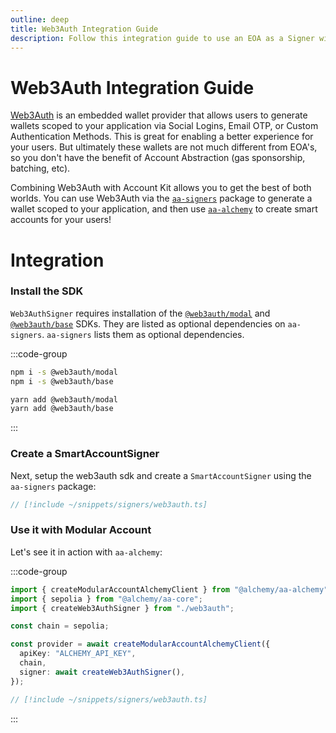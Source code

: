 ```yaml
---
outline: deep
title: Web3Auth Integration Guide
description: Follow this integration guide to use an EOA as a Signer with Account Kit, a vertically integrated stack for building apps that support ERC-4337 and ERC-6900.
---
```


# Web3Auth Integration Guide

[Web3Auth](https://web3auth.io/) is an embedded wallet provider that allows users to generate wallets scoped to your application via Social Logins, Email OTP, or Custom Authentication Methods. This is great for enabling a better experience for your users. But ultimately these wallets are not much different from EOA's, so you don't have the benefit of Account Abstraction (gas sponsorship, batching, etc).

Combining Web3Auth with Account Kit allows you to get the best of both worlds. You can use Web3Auth via the [`aa-signers`](/packages/aa-signers/) package to generate a wallet scoped to your application, and then use [`aa-alchemy`](/packages/aa-alchemy/) to create smart accounts for your users!

# Integration

### Install the SDK

`Web3AuthSigner` requires installation of the [`@web3auth/modal`](https://github.com/Web3Auth/web3auth-web/tree/master/packages/modal) and [`@web3auth/base`](https://github.com/Web3Auth/web3auth-web/tree/master/packages/base) SDKs. They are listed as optional dependencies on `aa-signers`. `aa-signers` lists them as optional dependencies.

:::code-group

```bash [npm]
npm i -s @web3auth/modal
npm i -s @web3auth/base
```

```bash [yarn]
yarn add @web3auth/modal
yarn add @web3auth/base
```

:::

### Create a SmartAccountSigner

Next, setup the web3auth sdk and create a `SmartAccountSigner` using the `aa-signers` package:

```ts [web3auth.ts]
// [!include ~/snippets/signers/web3auth.ts]
```

### Use it with Modular Account

Let's see it in action with `aa-alchemy`:

:::code-group

```ts [example.ts]
import { createModularAccountAlchemyClient } from "@alchemy/aa-alchemy";
import { sepolia } from "@alchemy/aa-core";
import { createWeb3AuthSigner } from "./web3auth";

const chain = sepolia;

const provider = await createModularAccountAlchemyClient({
  apiKey: "ALCHEMY_API_KEY",
  chain,
  signer: await createWeb3AuthSigner(),
});
```

```ts [web3auth.ts]
// [!include ~/snippets/signers/web3auth.ts]
```

:::
